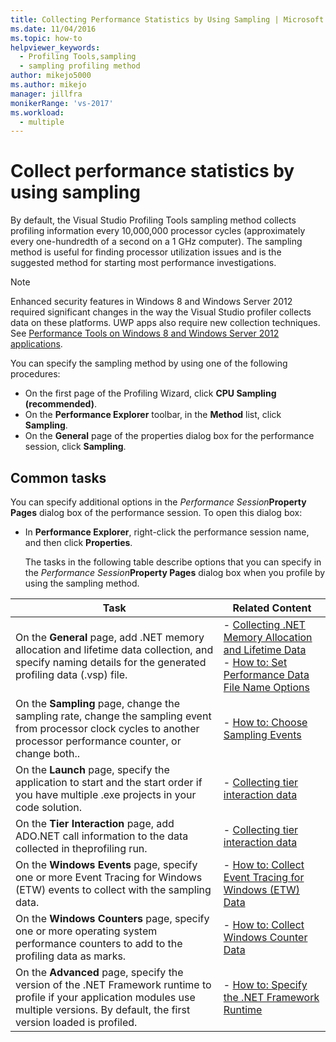 ```yaml
---
title: Collecting Performance Statistics by Using Sampling | Microsoft Docs
ms.date: 11/04/2016
ms.topic: how-to
helpviewer_keywords: 
  - Profiling Tools,sampling
  - sampling profiling method
author: mikejo5000
ms.author: mikejo
manager: jillfra
monikerRange: 'vs-2017'
ms.workload: 
  - multiple
---
```

# Collect performance statistics by using sampling

By default, the Visual Studio Profiling Tools sampling method collects profiling information every 10,000,000 processor cycles (approximately every one-hundredth of a second on a 1 GHz computer). The sampling method is useful for finding processor utilization issues and is the suggested method for starting most performance investigations.

> [!NOTE]
> Enhanced security features in Windows 8 and Windows Server 2012 required significant changes in the way the Visual Studio profiler collects data on these platforms. UWP apps also require new collection techniques. See [Performance Tools on Windows 8 and Windows Server 2012 applications](../profiling/performance-tools-on-windows-8-and-windows-server-2012-applications.md).

You can specify the sampling method by using one of the following procedures:

- On the first page of the Profiling Wizard, click **CPU Sampling (recommended)**.
- On the **Performance Explorer** toolbar, in the **Method** list, click **Sampling**.
- On the **General** page of the properties dialog box for the performance session, click **Sampling**.

## Common tasks

You can specify additional options in the _Performance Session_**Property Pages** dialog box of the performance session. To open this dialog box:

- In **Performance Explorer**, right-click the performance session name, and then click **Properties**.

  The tasks in the following table describe options that you can specify in the _Performance Session_**Property Pages** dialog box when you profile by using the sampling method.

|Task|Related Content|
|----------|---------------------|
|On the **General** page, add .NET memory allocation and lifetime data collection, and specify naming details for the generated profiling data (.vsp) file.|- [Collecting .NET Memory Allocation and Lifetime Data](../profiling/collecting-dotnet-memory-allocation-and-lifetime-data.md)<br />- [How to: Set Performance Data File Name Options](../profiling/how-to-set-performance-data-file-name-options.md)|
|On the **Sampling** page, change the sampling rate, change the sampling event from processor clock cycles to another processor performance counter, or change both..|- [How to: Choose Sampling Events](../profiling/how-to-choose-sampling-events.md)|
|On the **Launch** page, specify the application to start and the start order if you have multiple .exe projects in your code solution.|- [Collecting tier interaction data](../profiling/collecting-tier-interaction-data.md)|
|On the **Tier Interaction** page, add ADO.NET call information to the data collected in theprofiling run.|- [Collecting tier interaction data](../profiling/collecting-tier-interaction-data.md)|
|On the **Windows Events** page, specify one or more Event Tracing for Windows (ETW) events to collect with the sampling data.|- [How to: Collect Event Tracing for Windows (ETW) Data](../profiling/how-to-collect-event-tracing-for-windows-etw-data.md)|
|On the **Windows Counters** page, specify one or more operating system performance counters to add to the profiling data as marks.|- [How to: Collect Windows Counter Data](../profiling/how-to-collect-windows-counter-data.md)|
|On the **Advanced** page, specify the version of the .NET Framework runtime to profile if your application modules use multiple versions. By default, the first version loaded is profiled.|- [How to: Specify the .NET Framework Runtime](../profiling/how-to-specify-the-dotnet-framework-runtime.md)|
